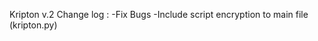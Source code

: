 Kripton v.2
Change log : -Fix Bugs
             -Include script encryption to main file (kripton.py)
